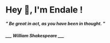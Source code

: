 <h1 title="head"> Hey 👋, I'm Endale !</h1>

**<h5><i>" Be great in act, as you have been in thought. "</i></h5>**

*<b>___ William Shakespeare ___</b>*
